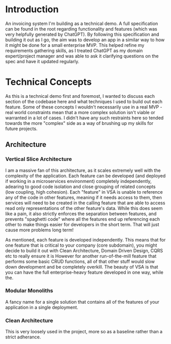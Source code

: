 # Introduction
An invoicing system I'm building as a technical demo. A full specification can be found in the root regarding functionality and features (which was very helpfully generated by ChatGPT). By following this specification and building it out as I go, the aim was to develop an app in a similar way to how it might be done for a small enterprise MVP. This helped refine my requirements gathering skills, as I treated ChatGPT as my domain expert/project manager and was able to ask it clarifying questions on the spec and have it updated regularly.

# Technical Concepts
As this is a technical demo first and foremost, I wanted to discuss each section of the codebase here and what techniques I used to build out each feature. Some of these concepts I wouldn't necessarily use in a real MVP - real world constraints mean that a more complex solution isn't viable or warranted in a lot of cases. I didn't have any such restraints here so tended towards the more "complex" side as a way of brushing up my skills for future projects.

## Architecture
### Vertical Slice Architecture
I am a massive fan of this architecture, as it scales extremely well with the complexity of the application. Each feature can be developed (and deployed if working in a microservices environment) completely independently, adearing to good code isolation and close grouping of related concepts (low coupling, high cohesion). Each "feature" in VSA is unable to reference any of the code in other features, meaning if it needs access to them, then services will need to be created in the calling feature that are able to access read only representations of the other feature's data. While this does seem like a pain, it also strictly enforces the separation between features, and prevents "spaghetti code" where all the features end up referencing each other to make things easier for developers in the short term. That will just cause more problems long term!

As mentioned, each feature is developed independently. This means that for one feature that is critical to your company (core subdomain), you might decide to build it out with Clean Architecture, Domain Driven Design, CQRS etc to really ensure it is  However for another run-of-the-mill feature that performs some basic CRUD functions, all of that other stuff would slow down development and be completely overkill. The beauty of VSA is that you can have the full enterprise-heavy feature developed in one way, while the.

### Modular Monoliths
A fancy name for a single solution that contains all of the features of your application in a single deployment. 

### Clean Architecture
This is very loosely used in the project, more so as a baseline rather than a strict adherance.
